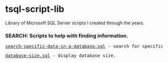 # tsql-script-lib
Library of Microsoft SQL Server scripts I created through the years.
<html>
<body>
<h3>SEARCH: Scripts to help with finding information. </h3>
<pre><a href='https://github.com/jasondphan/tsql-script-lib/blob/master/sql/search-specific-data-in-a-database.sql'>search-specific-data-in-a-database.sql</a> - search for specific data in a database.
</pre>
<pre>
<a href='https://github.com/jasondphan/tsql-script-lib/blob/master/sql/database-size.sql'>database-size.sql</a> - display database size.
</pre>
